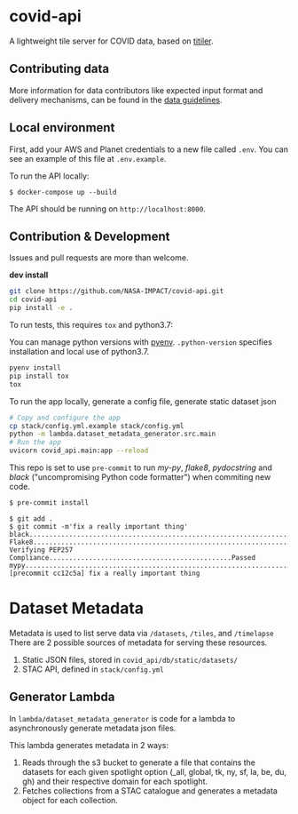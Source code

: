 # covid-api

A lightweight tile server for COVID data, based on [titiler](https://github.com/developmentseed/titiler).

## Contributing data
More information for data contributors like expected input format and delivery mechanisms, can be found in the [data guidelines](guidelines/README.md).

## Local environment

First, add your AWS and Planet credentials to a new file called `.env`. You can see an example of this file at `.env.example`.

To run the API locally:

```
$ docker-compose up --build
```

The API should be running on `http://localhost:8000`.

## Contribution & Development

Issues and pull requests are more than welcome.

**dev install**

```bash
git clone https://github.com/NASA-IMPACT/covid-api.git
cd covid-api
pip install -e .
```

To run tests, this requires `tox` and python3.7:

You can manage python versions with [pyenv](https://github.com/pyenv/pyenv). `.python-version` specifies installation and local use of python3.7.

```bash
pyenv install
pip install tox
tox
```

To run the app locally, generate a config file, generate static dataset json

```bash
# Copy and configure the app
cp stack/config.yml.example stack/config.yml
python -m lambda.dataset_metadata_generator.src.main
# Run the app
uvicorn covid_api.main:app --reload
```

This repo is set to use `pre-commit` to run *my-py*, *flake8*, *pydocstring* and *black* ("uncompromising Python code formatter") when commiting new code.

```bash
$ pre-commit install
```

```
$ git add .
$ git commit -m'fix a really important thing'
black....................................................................Passed
Flake8...................................................................Passed
Verifying PEP257 Compliance..............................................Passed
mypy.....................................................................Passed
[precommit cc12c5a] fix a really important thing
 ```

# Dataset Metadata

Metadata is used to list serve data via `/datasets`, `/tiles`, and `/timelapse` There are 2 possible sources of metadata for serving these resources.

1. Static JSON files, stored in `covid_api/db/static/datasets/`
2. STAC API, defined in `stack/config.yml`

## Generator Lambda

In `lambda/dataset_metadata_generator` is code for a lambda to asynchronously generate metadata json files.

This lambda generates metadata in 2 ways:
1. Reads through the s3 bucket to generate a file that contains the datasets for each given spotlight option (_all, global, tk, ny, sf, la, be, du, gh) and their respective domain for each spotlight.
2. Fetches collections from a STAC catalogue and generates a metadata object for each collection.
